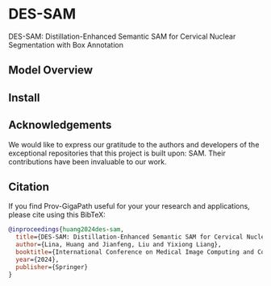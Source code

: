 # DES-SAM
DES-SAM: Distillation-Enhanced Semantic SAM for Cervical Nuclear Segmentation with Box Annotation

## Model Overview

## Install

## Acknowledgements
We would like to express our gratitude to the authors and developers of the exceptional repositories that this project is built upon: SAM. Their contributions have been invaluable to our work.

## Citation
If you find Prov-GigaPath useful for your your research and applications, please cite using this BibTeX:

```bibtex
@inproceedings{huang2024des-sam,
  title={DES-SAM: Distillation-Enhanced Semantic SAM for Cervical Nuclear Segmentation with Box Annotation},
  author={Lina, Huang and Jianfeng, Liu and Yixiong Liang},
  booktitle={International Conference on Medical Image Computing and Computer-Assisted Intervention (MICCAI)},
  year={2024},
  publisher={Springer}
}
```
